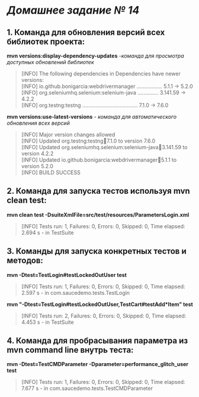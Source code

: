 
# *Домашнее задание № 14*

## 1. Команда для обновления версий всех библиотек проекта:

**mvn versions:display-dependency-updates** *-команда для просмотра доступных обновлений библиотек*

>[INFO] The following dependencies in Dependencies have newer versions:  
[INFO]   io.github.bonigarcia:webdrivermanager ................. 5.1.1 -> 5.2.0  
[INFO]   org.seleniumhq.selenium:selenium-java .............. 3.141.59 -> 4.2.2   
[INFO]   org.testng:testng ..................................... 7.1.0 -> 7.6.0

**mvn versions:use-latest-versions**  *- команда для автоматического обновления всех версий*

>[INFO] Major version changes allowed  
[INFO] Updated org.testng:testng:jar:7.1.0 to version 7.6.0  
[INFO] Updated org.seleniumhq.selenium:selenium-java:jar:3.141.59 to version 4.2.2  
[INFO] Updated io.github.bonigarcia:webdrivermanager:jar:5.1.1 to version 5.2.0  
[INFO] BUILD SUCCESS

## 2. Команда для запуска тестов используя mvn clean test:

**mvn clean test -DsuiteXmlFile=src/test/resources/ParametersLogin.xml** 

>[INFO] Tests run: 1, Failures: 0, Errors: 0, Skipped: 0, Time elapsed: 2.694 s - in TestSuite

## 3. Команды для запуска конкретных тестов и методов:

**mvn -Dtest=TestLogin#testLockedOutUser test**

>[INFO] Tests run: 1, Failures: 0, Errors: 0, Skipped: 0, Time elapsed: 2.597 s - in com.saucedemo.tests.TestLogin

__mvn "-Dtest=TestLogin#testLockedOutUser,TestCart#testAdd*Item" test__

>[INFO] Tests run: 2, Failures: 0, Errors: 0, Skipped: 0, Time elapsed: 4.453 s - in TestSuite

## 4. Команда для пробрасывания параметра из mvn command line внутрь теста:

**mvn -Dtest=TestCMDParameter -Dparameter=performance_glitch_user test**

>[INFO] Tests run: 1, Failures: 0, Errors: 0, Skipped: 0, Time elapsed: 7.677 s - in com.saucedemo.tests.TestCMDParameter
